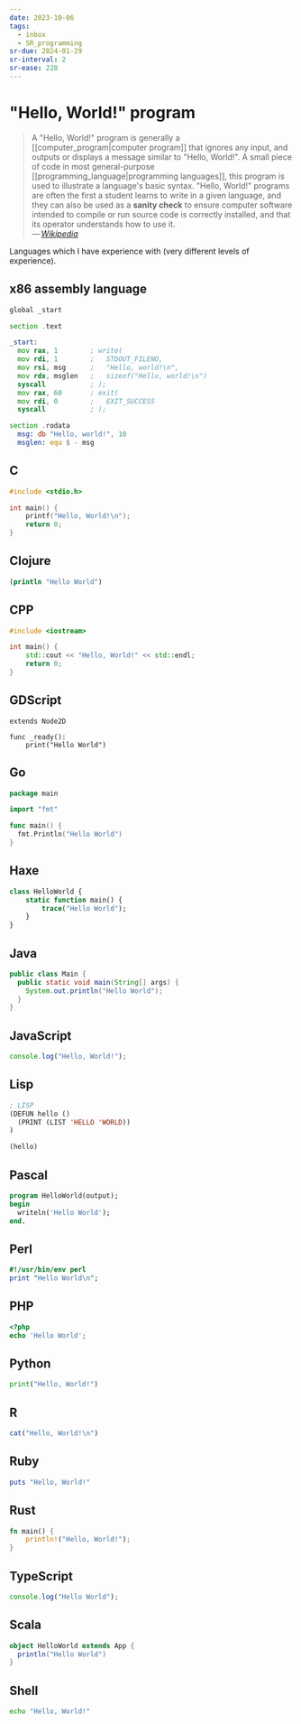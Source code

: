 ```yaml
---
date: 2023-10-06
tags:
  - inbox
  - SR_programming
sr-due: 2024-01-29
sr-interval: 2
sr-ease: 228
---
```


# "Hello, World!" program

> A "Hello, World!" program is generally a
[[computer_program|computer program]] that ignores any input, and outputs or
> displays a message similar to "Hello, World!". A small piece of code in most
> general-purpose [[programming_language|programming languages]], this program
> is used to illustrate a language's basic syntax. "Hello, World!" programs are
> often the first a student learns to write in a given language, and they can
> also be used as a **sanity check** to ensure computer software intended to
> compile or run source code is correctly installed, and that its operator
> understands how to use it.\
> — <cite>[Wikipedia](https://en.wikipedia.org/wiki/%22Hello,_World!%22_program)</cite>

Languages which I have experience with (very different levels of experience).

## x86 assembly language

```asm
global _start

section .text

_start:
  mov rax, 1        ; write(
  mov rdi, 1        ;   STDOUT_FILENO,
  mov rsi, msg      ;   "Hello, world!\n",
  mov rdx, msglen   ;   sizeof("Hello, world!\n")
  syscall           ; );
  mov rax, 60       ; exit(
  mov rdi, 0        ;   EXIT_SUCCESS
  syscall           ; );

section .rodata
  msg: db "Hello, world!", 10
  msglen: equ $ - msg
```

## C

```c
#include <stdio.h>

int main() {
    printf("Hello, World!\n");
    return 0;
}
```

## Clojure
```clojure
(println "Hello World")
```

## CPP

```cpp
#include <iostream>

int main() {
    std::cout << "Hello, World!" << std::endl;
    return 0;
}
```

## GDScript
```gdscript
extends Node2D

func _ready():
    print("Hello World")
```

## Go

```go
package main

import "fmt"

func main() {
  fmt.Println("Hello World")
}
```

## Haxe
```haxe
class HelloWorld {
    static function main() {
        trace("Hello World");
    }
}
```

## Java

```java
public class Main {
  public static void main(String[] args) {
    System.out.println("Hello World");
  }
}
```

## JavaScript

```javascript
console.log("Hello, World!");
```

## Lisp

```lisp
; LISP
(DEFUN hello ()
  (PRINT (LIST 'HELLO 'WORLD))
)

(hello)
```

## Pascal

```pascal
program HelloWorld(output);
begin
  writeln('Hello World');
end.
```

## Perl

```perl
#!/usr/bin/env perl
print "Hello World\n";
```

## PHP
```php
<?php
echo 'Hello World';
```

## Python

```python
print("Hello, World!")
```

## R

```r
cat("Hello, World!\n")
```

## Ruby

```ruby
puts "Hello, World!"
```

## Rust

```rust
fn main() {
    println!("Hello, World!");
}
```

## TypeScript

```typescript
console.log("Hello World");
```

## Scala
```scala
object HelloWorld extends App {
  println("Hello World")
}
```

## Shell

```bash
echo "Hello, World!"
```
